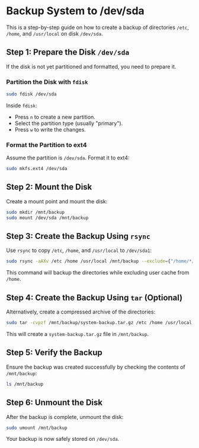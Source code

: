 
# Backup System to /dev/sda

This is a step-by-step guide on how to create a backup of directories `/etc`, `/home`, and `/usr/local` on disk `/dev/sda`.

## Step 1: Prepare the Disk `/dev/sda`

If the disk is not yet partitioned and formatted, you need to prepare it.

### Partition the Disk with `fdisk`
```bash
sudo fdisk /dev/sda
```
Inside `fdisk`:
- Press `n` to create a new partition.
- Select the partition type (usually "primary").
- Press `w` to write the changes.

### Format the Partition to ext4
Assume the partition is `/dev/sda`. Format it to ext4:
```bash
sudo mkfs.ext4 /dev/sda
```

## Step 2: Mount the Disk

Create a mount point and mount the disk:
```bash
sudo mkdir /mnt/backup
sudo mount /dev/sda /mnt/backup
```

## Step 3: Create the Backup Using `rsync`

Use `rsync` to copy `/etc`, `/home`, and `/usr/local` to `/dev/sda1`:
```bash
sudo rsync -aAXv /etc /home /usr/local /mnt/backup --exclude={"/home/*/.cache"}
```

This command will backup the directories while excluding user cache from `/home`.

## Step 4: Create the Backup Using `tar` (Optional)

Alternatively, create a compressed archive of the directories:
```bash
sudo tar -cvpzf /mnt/backup/system-backup.tar.gz /etc /home /usr/local --exclude=/home/*/.cache
```

This will create a `system-backup.tar.gz` file in `/mnt/backup`.

## Step 5: Verify the Backup

Ensure the backup was created successfully by checking the contents of `/mnt/backup`:
```bash
ls /mnt/backup
```

## Step 6: Unmount the Disk

After the backup is complete, unmount the disk:
```bash
sudo umount /mnt/backup
```

Your backup is now safely stored on `/dev/sda`.
